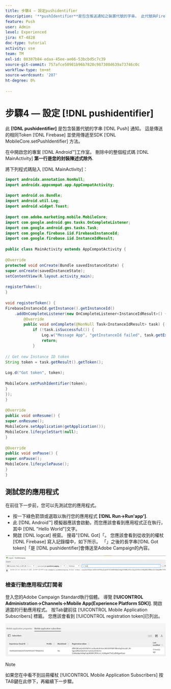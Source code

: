 ```yaml
---
title: 步驟4 — 設定pushidentifier
description: '**pushIdentifier**是包含推送通知之裝置代號的字串。 此代號與Firebase傳送的代號相同，並使用MobileCore.setPushIdentifier方法傳遞至SDK。'
feature: Push
user: Admin
level: Experienced
jira: KT-4828
doc-type: tutorial
activity: use
team: TM
exl-id: 08387b84-edaa-45ee-ae66-53bcbd5c7c39
source-git-commit: 757afce50981b96b7820c987308d639a73746c0c
workflow-type: tm+mt
source-wordcount: '207'
ht-degree: 0%

---
```


# 步驟4 — 設定 [!DNL pushidentifier]

此 **[!DNL pushidentifier]** 是包含裝置代號的字串 [!DNL Push] 通知。 這是傳送的相同Token [!DNL Firebase] 並使用傳遞至SDK [!DNL MobileCore.setPushIdentifier] 方法。

在中開啟您的專案 [!DNL Android™]工作室。 刪除中的整個程式碼 [!DNL MainActivity] **第一行是您的封裝陳述式除外**.

將下列程式碼貼入 [!DNL MainActivity]：

<!--
Removed `{.line-numbers}` below
-->

```java
import androidx.annotation.NonNull;
import androidx.appcompat.app.AppCompatActivity;

import android.os.Bundle;
import android.util.Log;
import android.widget.Toast;

import com.adobe.marketing.mobile.MobileCore;
import com.google.android.gms.tasks.OnCompleteListener;
import com.google.android.gms.tasks.Task;
import com.google.firebase.iid.FirebaseInstanceId;
import com.google.firebase.iid.InstanceIdResult;

public class MainActivity extends AppCompatActivity {

@Override
protected void onCreate(Bundle savedInstanceState) {
super.onCreate(savedInstanceState);
setContentView(R.layout.activity_main);

registerToken();
}

void registerToken() {
FirebaseInstanceId.getInstance().getInstanceId()
    .addOnCompleteListener(new OnCompleteListener<InstanceIdResult>() {
        @Override
        public void onComplete(@NonNull Task<InstanceIdResult> task) {
            if (!task.isSuccessful()) {
                Log.w("Message App", "getInstanceId failed", task.getException());
                return;
            }

// Get new Instance ID token
String token = task.getResult().getToken();

Log.d("Got token", token);

MobileCore.setPushIdentifier(token);
}
});
}

@Override
public void onResume() {
super.onResume();
MobileCore.setApplication(getApplication());
MobileCore.lifecycleStart(null);
}

@Override
public void onPause() {
super.onPause();
MobileCore.lifecyclePause();
}
}
```

## 測試您的應用程式

在前往下一步前，您可以先測試您的應用程式。

* 按一下綠色箭頭或選取以執行您的應用程式 **[!DNL Run->Run'app']**.
* 此 [!DNL Android™] 模擬器應該會啟動，而您應該會看到應用程式正在執行，其中 [!DNL "Hello World"]文字。
* 開啟 [!DNL logcat] 視窗。 搜尋&quot;[!DNL Got]「。 您應該會看到從收到的權杖 [!DNL Firebase] 寫入記錄檔中，如下所示。 「」之後的長字串[!DNL Got token]「是 [!DNL pushidentifier]會傳送至Adobe Campaign的內容。

![logcat-token](assets/logcat-got-token.PNG)

### 檢查行動應用程式訂閱者

登入您的Adobe Campaign Standard執行個體。
導覽 **[!UICONTROL Administration->Channels->Mobile App(Experience Platform SDK)]**. 開啟適當的行動應用程式。 按Tab鍵前往 [!UICONTROL Mobile Application Subscribers] 標籤。 您應該會看到 [!UICONTROL registration token]已列出。

![行動應用程式訂閱者](assets/mobile-application-subscribers.PNG)

>[!NOTE]
>
>如果您在中看不到註冊權杖 [!UICONTROL Mobile Application Subscribers] 按TAB鍵在此停下，再繼續下一步驟。
